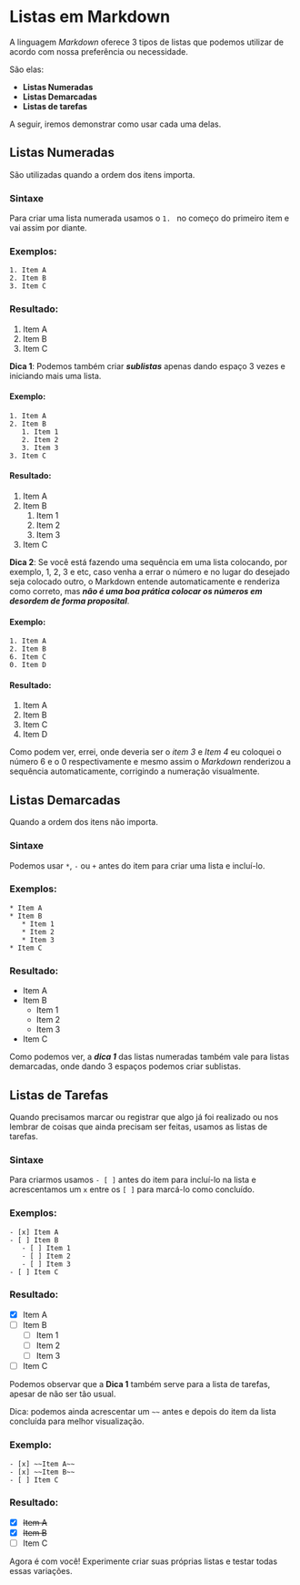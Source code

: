 # **Listas em Markdown**

A linguagem *Markdown* oferece 3 tipos de listas que podemos utilizar de acordo com nossa preferência ou necessidade.

São elas: 
* **Listas Numeradas**
* **Listas Demarcadas**
* **Listas de tarefas**

A seguir, iremos demonstrar como usar cada uma delas.

## Listas Numeradas
São utilizadas quando a ordem dos itens importa.

### Sintaxe
Para criar uma lista numerada usamos o `1. ` no começo do primeiro item e vai assim por diante.

### Exemplos:
```
1. Item A
2. Item B
3. Item C
```
### Resultado:
1. Item A
2. Item B
3. Item C

**Dica 1**: Podemos também criar *__sublistas__* apenas dando espaço 3 vezes e iniciando mais uma lista.
#### Exemplo:
```
1. Item A
2. Item B
   1. Item 1
   2. Item 2
   3. Item 3
3. Item C
```
#### Resultado:
1. Item A
2. Item B
   1. Item 1
   2. Item 2
   3. Item 3
3. Item C

**Dica 2**: Se você está fazendo uma sequência em uma lista colocando, por exemplo, 1, 2, 3 e etc, caso venha a errar o número e no lugar do desejado seja colocado outro, o Markdown entende automaticamente e renderiza como correto, mas *__não é uma boa prática colocar os números em desordem de forma proposital__*.

#### Exemplo:
```
1. Item A
2. Item B
6. Item C
0. Item D
```
#### Resultado:
1. Item A
2. Item B
6. Item C
0. Item D

Como podem ver, errei, onde deveria ser o *item 3* e *Item 4* eu coloquei o número 6 e o 0 respectivamente e mesmo assim o *Markdown* renderizou a sequência automaticamente, corrigindo a numeração visualmente.

## Listas Demarcadas
Quando a ordem dos itens não importa.

### Sintaxe
Podemos usar `*`, `-` ou `+` antes do item para criar uma lista e incluí-lo.

### Exemplos:
```
* Item A
* Item B
   * Item 1
   * Item 2
   * Item 3
* Item C
```
### Resultado:
* Item A
* Item B
   * Item 1
   * Item 2
   * Item 3
* Item C

Como podemos ver, a **_dica 1_** das listas numeradas também vale para listas demarcadas, onde dando 3 espaços podemos criar sublistas.

## Listas de Tarefas
Quando precisamos marcar ou registrar que algo já foi realizado ou nos lembrar de coisas que ainda precisam ser feitas, usamos as listas de tarefas.

### Sintaxe
Para criarmos usamos `- [ ]` antes do item para incluí-lo na lista e acrescentamos um `x` entre os `[ ]` para marcá-lo como concluído.

### Exemplos:
```
- [x] Item A
- [ ] Item B
   - [ ] Item 1
   - [ ] Item 2
   - [ ] Item 3
- [ ] Item C
```
### Resultado:
- [x] Item A
- [ ] Item B
   - [ ] Item 1
   - [ ] Item 2
   - [ ] Item 3
- [ ] Item C

Podemos observar que a **Dica 1** também serve para a lista de tarefas, apesar de não ser tão usual.

Dica: podemos ainda acrescentar um `~~` antes e depois do item da lista concluída para melhor visualização.

### Exemplo:
```
- [x] ~~Item A~~
- [x] ~~Item B~~
- [ ] Item C
```
### Resultado:
- [x] ~~Item A~~
- [x] ~~Item B~~
- [ ] Item C

Agora é com você! Experimente criar suas próprias listas e testar todas essas variações.
